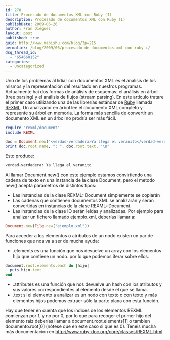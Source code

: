 ```yaml
---
id: 278
title: Procesado de documentos XML con Ruby (I)
description: Procesado de documentos XML con Ruby (I)
publishDate: 2009-06-26
author: Fran Diéguez
layout: post
published: true
guid: http://www.mabishu.com/blog/?p=215
permalink: /blog/2009/06/procesado-de-documentos-xml-con-ruby-i/
dsq_thread_id:
  - "654660152"
categories:
  - Uncategorized
---
```

Uno de los problemas al lidiar con documentos XML es el análisis de los
mismos y la representación del resultado en nuestros programas.
Actualmente hai dos formas de análisis de esquemas: el análisis en árbol
(tree parsing) y el análisis de flujos (stream parsing). En este
artículo tratare el primer caso utilizando una de las librerías
estándar de [Ruby](http://www.ruby-lang.org/es/) llamada
[REXML](http://www.germane-software.com/software/rexml/). Un analizador
en árbol lee el documento XML completo y represente su árbol en memoria.
La forma más sencilla de convertir un documento XML en un árbol no
prodría ser más fácil.

```ruby
require "rexml/document"
include REXML

doc = Document.new("<verdad-verdadera>Ya llega el veranito</verdad-verdadera>")
print doc.root.name, ": ", doc.root.text, "\n"
```

Esto produce:

```
verdad-verdadera: Ya llega el veranito
```

Al llamar Document.new() con este ejemplo estamos convirtiendo una
cadena de texto en una instancia de la clase Document, pero el metodo
new() acepta parámetros de distintos tipos:

  - Las instancias de la clase REXML::Document simplemente se copiarán
  - Las cadenas que contienen documentos XML se analizarán y serán
    convertidas en instancias de la clase REXML::Document.
  - Las instancias de la clase IO serán leídas y analizadas. Por ejemplo
    para analizar un fichero llamado ejemplo.xml, deberías llamar a:

```ruby
Document.new(File.new("ejemplo.xml"))
```

Para acceder a los elementos o atributos de un nodo existen un par de
funciones que nos va a ser de mucha ayuda:

- .elements es una función que nos devuelve un array con los elementos
  hijo que contiene un nodo. por lo que podemos iterar sobre ellos.

```ruby
document.root.elements.each do |hijo|
  puts hijo.text
end
```

- .attributes es una función que nos devuelve un hash con los
  atributos y sus valores correspondientes al elemento desde el que se
  llama.
- .text si el elemento a analizar es un nodo con texto o con texto y
  más elementos hijos podemos extraer sólo la parte plana con esta
  función.

Hay que tener en cuenta que los índices de los elementos REXML comienzan
por 1, y no por 0, por lo que para recoger el primer hijo del elemento
raíz deberías llamar a document.root.elements\[1\] o tambien
documento.root\[0\] (nótese que en este caso si que es 0). Teneis mucha
más documentación en <http://www.ruby-doc.org/core/classes/REXML.html>
